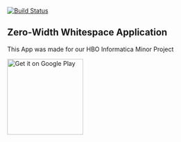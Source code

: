 [![Build Status](https://dev.azure.com/tobiasputman/Zero-width%20Whitespace/_apis/build/status/Flutter%20App?branchName=master)](https://dev.azure.com/tobiasputman/Zero-width%20Whitespace/_build/latest?definitionId=4&branchName=master)

## Zero-Width Whitespace Application
This App was made for our HBO Informatica Minor Project

<a href='https://play.google.com/store/apps/details?id=com.kevin.serverstatus&pcampaignid=pcampaignidMKT-Other-global-all-co-prtnr-py-PartBadge-Mar2515-1'><img img width="175px" alt='Get it on Google Play' src='https://play.google.com/intl/en_us/badges/static/images/badges/en_badge_web_generic.png'/></a>
